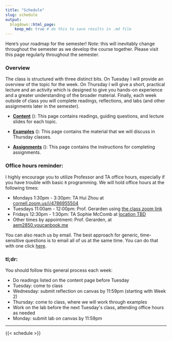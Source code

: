 ```yaml
---
title: "Schedule"
slug: schedule
output:
  blogdown::html_page:
    keep_md: true # do this to save results in .md file
---
```


Here’s your roadmap for the semester! *Note:* this will inevitably change throughout the semester as we develop the course together. Please visit this page regularly throughout the semester.

### Overview

The class is structured with three distinct bits. On Tuesday I will provide an overview of the topic for the week. On Thursday I will give a short, practical lecture and an activity which is designed to give you hands-on experience and a greater understanding of the broader material. Finally, each week outside of class you will complete readings, reflections, and labs (and other assignments later in the semester).

- [**Content**](/content/) (<i class="fas fa-book-reader"></i>): This page contains readings, guiding questions, and lecture slides for each topic.

- [**Examples**](/examples/) (<i class="fas fa-laptop-code"></i>): This page contains the material that we will discuss in Thursday classes.

- [**Assignments**](/assignments/) (<i class="fas fa-pencil-ruler"></i>): This page contains the instructions for completing assignments.

### Office hours reminder:

I highly encourage you to utilize Professor and TA office hours, especially if you have trouble with basic `R` programming. We will hold office hours at the following times:

- Mondays  1:30pm - 3:30pm: TA Hui Zhou at [cornell.zoom.us/j/4786955504](https://cornell.zoom.us/j/4786955504?pwd=VitTc1hVSjJSVXovWGJlRG9VQm5TZz09)
- Tuesdays 11:00am - 12:00pm: Prof. Gerarden using [the class zoom link](https://cornell.zoom.us/j/98464434953?pwd=VDJuR0RhckttSTBJVVBqUXhDT3FxUT09)
- Fridays  12:30pm - 1:30pm: TA Sophie McComb at [location TBD]()
- Other times by appointment: Prof. Gerarden, at [aem2850.youcanbook.me](https://aem2850.youcanbook.me)

You can also reach us by email. The best approach for generic, time-sensitive questions is to email all of us at the same time. You can do that with one click [here](mailto:gerarden@cornell.edu,hz423@cornell.edu,sm2397@cornell.edu).



<!-- :::note -->
### **tl;dr:**

You should follow this general process each week:

- Do readings listed on the content page before Tuesday
- Tuesday: come to class
- Wednesday: submit reflection on canvas by 11:59pm (starting with Week 2)
- Thursday: come to class, where we will work through examples
- Work on the lab before the next Tuesday's class, attending office hours as needed
- Monday: submit lab on canvas by 11:59pm
<!-- ::: -->

---

{{< schedule >}}

